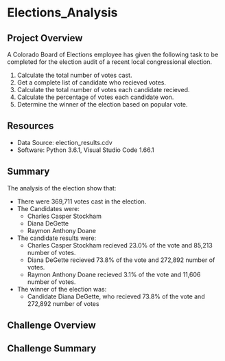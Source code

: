 # Elections_Analysis

## Project Overview
A Colorado Board of Elections employee has given the following task to be completed for the election audit of a recent local congressional election.
  1. Calculate the total number of votes cast.
  2. Get a complete list of candidate who recieved votes.
  3. Calculate the total number of votes each candidate recieved.
  4. Calculate the percentage of votes each candidate won.
  5. Determine the winner of the election based on popular vote.

## Resources
  * Data Source: election_results.cdv
  * Software: Python 3.6.1, Visual Studio Code 1.66.1
  
## Summary
The analysis of the election show that:
- There were 369,711 votes cast in the election.
- The Candidates were:
  - Charles Casper Stockham
  - Diana DeGette
  - Raymon Anthony Doane
- The candidate results were:
  - Charles Casper Stockham recieved 23.0% of the vote and 85,213 number of votes. 
  - Diana DeGette recieved 73.8% of the vote and 272,892 number of votes.
  - Raymon Anthony Doane recieved 3.1% of the vote and 11,606 number of votes.
- The winner of the election was:
  - Candidate Diana DeGette, who recieved 73.8% of the vote and 272,892 number of votes 

## Challenge Overview

## Challenge Summary

